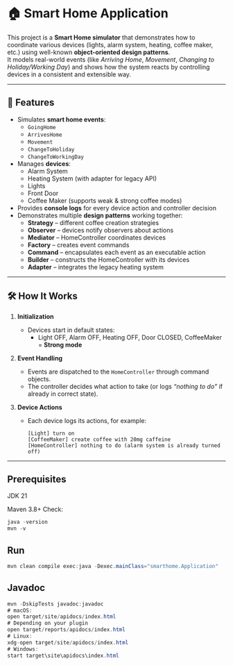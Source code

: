 # 🏠 Smart Home Application

This project is a **Smart Home simulator** that demonstrates how to coordinate various devices (lights, alarm system, heating, coffee maker, etc.) using well-known **object-oriented design patterns**.  
It models real-world events (like *Arriving Home*, *Movement*, *Changing to Holiday/Working Day*) and shows how the system reacts by controlling devices in a consistent and extensible way.

---

## 🚀 Features

- Simulates **smart home events**:
  - `GoingHome`
  - `ArrivesHome`
  - `Movement`
  - `ChangeToHoliday`
  - `ChangeToWorkingDay`
- Manages **devices**:
  - Alarm System
  - Heating System (with adapter for legacy API)
  - Lights
  - Front Door
  - Coffee Maker (supports weak & strong coffee modes)
- Provides **console logs** for every device action and controller decision
- Demonstrates multiple **design patterns** working together:
  - **Strategy** – different coffee creation strategies
  - **Observer** – devices notify observers about actions
  - **Mediator** – HomeController coordinates devices
  - **Factory** – creates event commands
  - **Command** – encapsulates each event as an executable action
  - **Builder** – constructs the HomeController with its devices
  - **Adapter** – integrates the legacy heating system

---

## 🛠️ How It Works

1. **Initialization**  
   - Devices start in default states:  
     - Light OFF, Alarm OFF, Heating OFF, Door CLOSED, CoffeeMaker = **Strong mode**  

2. **Event Handling**  
   - Events are dispatched to the `HomeController` through command objects.  
   - The controller decides what action to take (or logs *“nothing to do”* if already in correct state).  

3. **Device Actions**  
   - Each device logs its actions, for example:  
     ```
     [Light] turn on
     [CoffeeMaker] create coffee with 20mg caffeine
     [HomeController] nothing to do (alarm system is already turned off)
     ```

---

## Prerequisites

JDK 21

Maven 3.8+
Check:
```java
java -version
mvn -v
```
## Run
```java
mvn clean compile exec:java -Dexec.mainClass="smarthome.Application"
```
## Javadoc
```java
mvn -DskipTests javadoc:javadoc
# macOS:
open target/site/apidocs/index.html
# Depending on your plugin
open target/reports/apidocs/index.html
# Linux:
xdg-open target/site/apidocs/index.html
# Windows:
start target\site\apidocs\index.html
```


